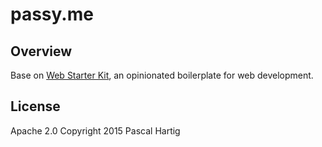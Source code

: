 # passy.me

## Overview

Base on [Web Starter Kit](https://developers.google.com/web/starter-kit), an opinionated boilerplate for web development.

## License

Apache 2.0
Copyright 2015 Pascal Hartig
